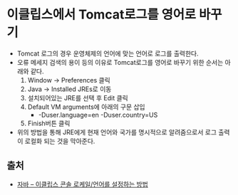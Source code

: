 # 이클립스에서 Tomcat로그를 영어로 바꾸기

- Tomcat 로그의 경우 운영체제의 언어에 맞는 언어로 로그를 출력한다.
- 오류 메세지 검색의 용이 등의 이유로 Tomcat로그를 영어로 바꾸기 위한 순서는 아래와 같다.
  1. Window -> Preferences 클릭
  2. Java -> Installed JREs로 이동
  3. 설치되어있는 JRE를 선택 후 Edit 클릭
  4. Default VM arguments에 아래의 구문 삽입
     - -Duser.language=en -Duser.country=US
  5. Finish버튼 클릭
- 위의 방법을 통해 JRE에게 현재 언어와 국가를 명시적으로 알려줌으로서 로그 출력이 로컬화 되는 것을 막아준다.

## 출처

- [자바 – 이클립스 콘솔 로케일/언어를 설정하는 방법](https://codeday.me/ko/qa/20190326/97672.html)